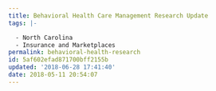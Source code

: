```yaml
---
title: Behavioral Health Care Management Research Update
tags: |-

  - North Carolina
  - Insurance and Marketplaces
permalink: behavioral-health-research
id: 5af602efad871700bff2155b
updated: '2018-06-28 17:41:40'
date: 2018-05-11 20:54:07
---
```

